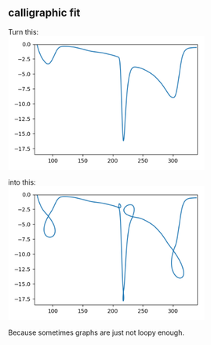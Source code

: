 ## calligraphic fit
Turn this:  
<img src="calligraphic_fit/Bi20Sn80.png?raw=true" width="400">

into this:  
<img src="calligraphic_fit/Bi20Sn80_fit.png?raw=true" width="400">

Because sometimes graphs are just not loopy enough.
